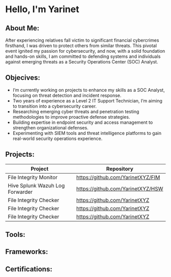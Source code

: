 # Hello, I'm Yarinet 
## About Me:
After experiencing relatives fall victim to significant financial cybercrimes firsthand, I was driven to protect others from similar threats. This pivotal event ignited my passion for cybersecurity, and now, with a solid foundation and hands-on skills, I am committed to defending systems and individuals against emerging threats as a Security Operations Center (SOC) Analyst.

## Objecives:
- I’m currently working on projects to enhance my skills as a SOC Analyst, focusing on threat detection and incident response.
- Two years of experience as a Level 2 IT Support Technician, I’m aiming to transition into a cybersecurity career. 
- Researching emerging cyber threats and penetration testing methodologies to improve proactive defense strategies.
- Building expertise in endpoint security and access management to strengthen organizational defenses.
- Experimenting with SIEM tools and threat intelligence platforms to gain real-world security operations experience.

## Projects:
<table>
  <thead>
    <tr>
      <th>Project</th>
      <th>Repository</th>
    </tr>
  </thead>
  <tbody>
    <tr>
      <td>File Integrity Monitor</td>
      <td><a href="https://github.com/YarinetXYZ/FIM">https://github.com/YarinetXYZ/FIM</a></td>
    </tr>
    <tr>
      <td>Hive Splunk Wazuh Log Forwarder</td>
      <td><a href="https://github.com/YarinetXYZ/HSW">https://github.com/YarinetXYZ/HSW</a></td>
    </tr>
    <tr>
      <td>File Integrity Checker</td>
      <td><a href="https://github.com/YarinetXYZ">https://github.com/YarinetXYZ</a></td>
    </tr>
    <tr>
      <td>File Integrity Checker</td>
      <td><a href="">https://github.com/YarinetXYZ</a></td>
    </tr>
    <tr>
      <td>File Integrity Checker</td>
      <td><a href="https://github.com/YarinetXYZ">https://github.com/YarinetXYZ</a></td>
    </tr>
  </tbody>
</table>

## Tools:

## Frameworks:

## Certifications:


